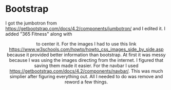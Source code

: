 # Bootstrap
I got the jumbotron from https://getbootstrap.com/docs/4.2/components/jumbotron/ and I edited it. I added "365 Fitness" along with <center> to center it.
For the images I had to use this link https://www.w3schools.com/howto/howto_css_images_side_by_side.asp because it provided better information than bootstrap. At first it was messy because I was using the images directing from the internet. I figured that saving them made it easier.
For the navbar I used https://getbootstrap.com/docs/4.2/components/navbar/. This was much simplier after figuring everything out. All I needed to do was remove and reword a few things.

